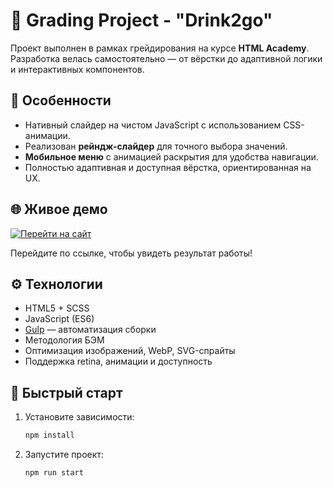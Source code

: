 # 🚀 Grading Project - "Drink2go"

Проект выполнен в рамках грейдирования на курсе **HTML Academy**.  
Разработка велась самостоятельно — от вёрстки до адаптивной логики и интерактивных компонентов.

## 📌 Особенности

- Нативный слайдер на чистом JavaScript с использованием CSS-анимации.
- Реализован **рейндж-слайдер** для точного выбора значений.
- **Мобильное меню** с анимацией раскрытия для удобства навигации.
- Полностью адаптивная и доступная вёрстка, ориентированная на UX.

## 🌐 Живое демо

[![Перейти на сайт](https://img.shields.io/badge/Смотреть_сайт-8957e5?style=for-the-badge&logo=github&logoColor=white)](https://kristinanoskova.github.io/drink2go/)

Перейдите по ссылке, чтобы увидеть результат работы!

## ⚙️ Технологии

- HTML5 + SCSS
- JavaScript (ES6)
- [Gulp](https://gulpjs.com/) — автоматизация сборки
- Методология БЭМ
- Оптимизация изображений, WebP, SVG-спрайты
- Поддержка retina, анимации и доступность

## 🚀 Быстрый старт

1. Установите зависимости:
   ```bash
   npm install

2. Запустите проект:
   ```bash
   npm run start
